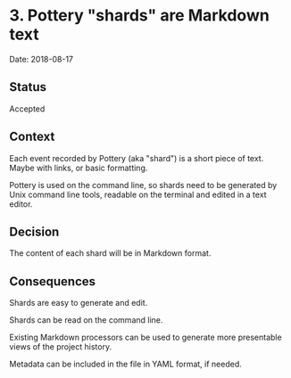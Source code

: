 # 3. Pottery "shards" are Markdown text

Date: 2018-08-17

## Status

Accepted

## Context

Each event recorded by Pottery (aka "shard") is a short piece of text.  Maybe with links, or basic formatting.

Pottery is used on the command line, so shards need to be generated by Unix command line tools, readable on the terminal and edited in a text editor.

## Decision

The content of each shard will be in Markdown format.

## Consequences

Shards are easy to generate and edit.

Shards can be read on the command line.

Existing Markdown processors can be used to generate more presentable views of the project history.

Metadata can be included in the file in YAML format, if needed.

